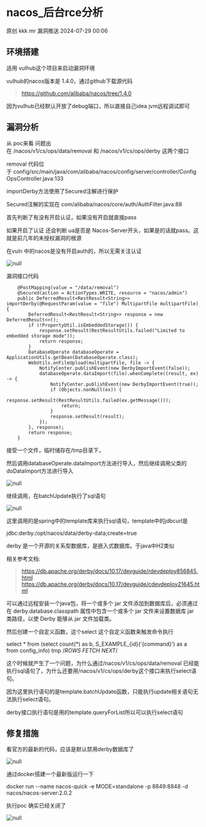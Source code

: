 #  nacos_后台rce分析   
原创 kkk mr  漏洞推送   2024-07-29 00:06  
  
## 环境搭建  
  
适用 vulhub这个项目来启动漏洞环境  
  
vulhub的nacos版本是 1.4.0，通过github下载源代码  
> https://github.com/alibaba/nacos/tree/1.4.0  
  
  
因为vulhub已经默认开放了debug端口，所以直接自己idea jvm远程调试即可  
## 漏洞分析  
  
从 poc来看 问题出在 /nacos/v1/cs/ops/data/removal 和 /nacos/v1/cs/ops/derby 这两个接口  
  
removal 代码位于 config/src/main/java/com/alibaba/nacos/config/server/controller/ConfigOpsController.java:133  
  
importDerby方法使用了Secured注解进行保护  
  
Secured注解的实现在 com/alibaba/nacos/core/auth/AuthFilter.java:88  
  
首先判断了有没有开启认证，如果没有开启就直接pass  
  
如果开启了认证 还会判断 ua是否是 Nacos-Server开头，如果是的话就pass。这就是前几年的未授权漏洞的根源  
  
在vuln 中的nacos是没有开启auth的，所以无需关注认证  
  
![](https://mmbiz.qpic.cn/sz_mmbiz_png/noZJ3Kqbu1cicoZicmxMRT2JxpMVuJ88bOWUAIcY4tmrTACHZnTmwYXicaUF27c5l55txfekeYtsWu8nytOsEBAnQ/640?wx_fmt=png&from=appmsg "null")  
  
漏洞接口代码  
```
    @PostMapping(value = "/data/removal")
    @Secured(action = ActionTypes.WRITE, resource = "nacos/admin")
    public DeferredResult<RestResult<String>> importDerby(@RequestParam(value = "file") MultipartFile multipartFile) {
        DeferredResult<RestResult<String>> response = new DeferredResult<>();
        if (!PropertyUtil.isEmbeddedStorage()) {
            response.setResult(RestResultUtils.failed("Limited to embedded storage mode"));
            return response;
        }
        DatabaseOperate databaseOperate = ApplicationUtils.getBean(DatabaseOperate.class);
        WebUtils.onFileUpload(multipartFile, file -> {
            NotifyCenter.publishEvent(new DerbyImportEvent(false));
            databaseOperate.dataImport(file).whenComplete((result, ex) -> {
                NotifyCenter.publishEvent(new DerbyImportEvent(true));
                if (Objects.nonNull(ex)) {
                    response.setResult(RestResultUtils.failed(ex.getMessage()));
                    return;
                }
                response.setResult(result);
            });
        }, response);
        return response;
    }
```  
  
接受一个文件，临时储存在/tmp目录下，  
  
然后调用databaseOperate.dataImport方法进行导入，然后继续调用父类的doDataImport方法进行导入  
  
![](https://mmbiz.qpic.cn/sz_mmbiz_png/noZJ3Kqbu1cicoZicmxMRT2JxpMVuJ88bOlUpMwkf6C9ZottddaSBicWw3cu5HA0HNL8b3hsc6icSUibgSq20gskZWQ/640?wx_fmt=png&from=appmsg "null")  
  
继续调用，在batchUpdate执行了sql语句  
  
![](https://mmbiz.qpic.cn/sz_mmbiz_png/noZJ3Kqbu1cicoZicmxMRT2JxpMVuJ88bOGugLjtXDBsxSYr4NEtfdT8D555ziaLc9R8vwB4LIPU8SMIChIUb5W8g/640?wx_fmt=png&from=appmsg "null")  
  
这里调用的是spring中的template库来执行sql语句，template中的jdbcurl是  
  
jdbc:derby:/opt/nacos/data/derby-data;create=true  
  
derby 是一个开源的关系型数据库，是嵌入式数据库。于java中H2类似  
  
相关参考文档:  
> https://db.apache.org/derby/docs/10.17/devguide/rdevdeploy856845.html  
> https://db.apache.org/derby/docs/10.17/devguide/cdevdeploy21645.html  
  
  
可以通过远程安装一个java包，将一个或多个 jar 文件添加到数据库后，必须通过在 derby.database.classpath 属性中包含一个或多个 jar 文件来设置数据库 jar 类路径，以使 Derby 能够从 jar 文件加载类。  
  
然后创建一个自定义函数，这个select 这个自定义函数来触发命令执行  
  
select * from (select count(*) as b, S_EXAMPLE_{id}('{command}') as a from config_info) tmp /*ROWS FETCH NEXT*/  
  
这个时候就产生了一个问题，为什么通过/nacos/v1/cs/ops/data/removal 已经能执行sql语句了，为什么还要用/nacos/v1/cs/ops/derby这个接口来执行select语句。  
  
因为这里执行语句的是template.batchUpdate函数，只能执行update相关语句无法执行select语句。  
  
derby接口执行语句是用的template.queryForList所以可以执行select语句  
## 修复措施  
  
看官方的最新的代码，应该是默认禁用derby数据库了  
  
![](https://mmbiz.qpic.cn/sz_mmbiz_png/noZJ3Kqbu1cicoZicmxMRT2JxpMVuJ88bOAeFYDCvseBHd83FVHzMiaEXmrmp7Vwrp7vZjzq4aW0icIwuKoianBEgUQ/640?wx_fmt=png&from=appmsg "null")  
  
通过docker搭建一个最新版运行一下  
  
docker run --name nacos-quick -e MODE=standalone -p 8849:8848 -d nacos/nacos-server:2.0.2  
  
执行poc 确实已经关闭了  
  
![](https://mmbiz.qpic.cn/sz_mmbiz_png/noZJ3Kqbu1cicoZicmxMRT2JxpMVuJ88bOOSpuyrfSibkU3f10ZdU0VKo3KlicHS8FIxddS0dpJmG6COgXMfyFhc6Q/640?wx_fmt=png&from=appmsg "null")  
  
  

